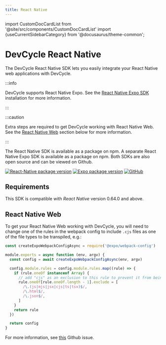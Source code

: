 ```yaml
---
title: React Native
---
```


import CustomDocCardList from '@site/src/components/CustomDocCardList'
import {useCurrentSidebarCategory} from '@docusaurus/theme-common';

# DevCycle React Native

The DevCycle React Native SDK lets you easily integrate your React Native web applications with DevCycle.

:::info

DevCycle supports React Native Expo. See the [React Native Expo SDK](/sdk/client-side-sdks/react-native/react-native-expo-install) installation for more information.

:::

:::caution

Extra steps are required to get DevCycle working with React Native Web. See the [React Native Web](#react-native-web) section below for more information.

:::

<CustomDocCardList items={useCurrentSidebarCategory().items} columnWidth={6} />

The React Native SDK is available as a package on npm. A separate React Native Expo SDK is available as a package on npm. Both SDKs are also open source and can be viewed on Github.

[![React-Native package version](https://badgen.net/npm/v/@devcycle/react-native-client-sdk)](https://www.npmjs.com/package/@devcycle/react-native-client-sdk)
[![Expo package version](https://badgen.net/npm/v/@devcycle/react-native-expo-client-sdk)](https://www.npmjs.com/package/@devcycle/react-native-expo-client-sdk)
[![GitHub](https://img.shields.io/github/stars/devcyclehq/js-sdks.svg?style=social&label=Star&maxAge=2592000)](https://github.com/devcyclehq/js-sdks)

## Requirements

This SDK is compatible with _React Native_ version 0.64.0 and above.

## React Native Web

To get your React Native Web working with DevCycle, you will need to change one of the rules in the webpack config to include `.cjs` files as one of the file types to be transpiled, e.g.:

```js
const createExpoWebpackConfigAsync = require('@expo/webpack-config')

module.exports = async function (env, argv) {
  const config = await createExpoWebpackConfigAsync(env, argv)

  config.module.rules = config.module.rules.map((rule) => {
    if (rule.oneOf instanceof Array) {
      // add "cjs" as an exclusion to this rule to prevent it from being regarded as an asset
      rule.oneOf[rule.oneOf.length - 1].exclude = [
        /\.(js|mjs|jsx|cjs|ts|tsx)$/,
        /\.html$/,
        /\.json$/,
      ]
    }
    return rule
  })

  return config
}
```

For more information, see [this](https://github.com/facebook/create-react-app/pull/12021#issuecomment-1108426483) Github issue.
